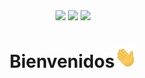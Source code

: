 <div align="center">
<img src="https://user-images.githubusercontent.com/73097560/115834477-dbab4500-a447-11eb-908a-139a6edaec5c.gif">  
  <img src="https://github.com/DarwinVela0/DarwinVela0/assets/144062337/285cb159-7cf1-43f8-8726-49fbdc901b52">
      
  <img src="https://user-images.githubusercontent.com/73097560/115834477-dbab4500-a447-11eb-908a-139a6edaec5c.gif">
  <h1>Bienvenidos<img width="35" src="https://github.com/1999AZZAR/1999AZZAR/blob/main/resources/img/waving.gif"></h1>  
</div>

<!--
**DarwinVela0/DarwinVela0** is a ✨ _special_ ✨ repository because its `README.md` (this file) appears on your GitHub profile.

Here are some ideas to get you started:

- 🔭 I’m currently working on ...
- 🌱 I’m currently learning ...
- 👯 I’m looking to collaborate on ...
- 🤔 I’m looking for help with ...
- 💬 Ask me about ...
- 📫 How to reach me: ...
- 😄 Pronouns: ...
- ⚡ Fun fact: ...
-->
